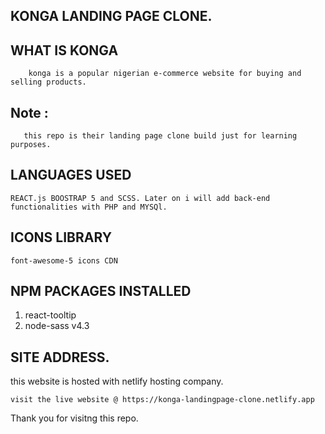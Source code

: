 ## KONGA LANDING PAGE CLONE.

## WHAT IS KONGA 
        konga is a popular nigerian e-commerce website for buying and selling products.         

## Note : 
    
       this repo is their landing page clone build just for learning purposes.

## LANGUAGES USED
    REACT.js BOOSTRAP 5 and SCSS. Later on i will add back-end  functionalities with PHP and MYSQl.

## ICONS LIBRARY
    font-awesome-5 icons CDN

##  NPM PACKAGES INSTALLED

  1. react-tooltip
  2. node-sass v4.3

## SITE ADDRESS.
   this website is hosted with netlify hosting company.
    
    visit the live website @ https://konga-landingpage-clone.netlify.app

Thank you for visitng this repo.